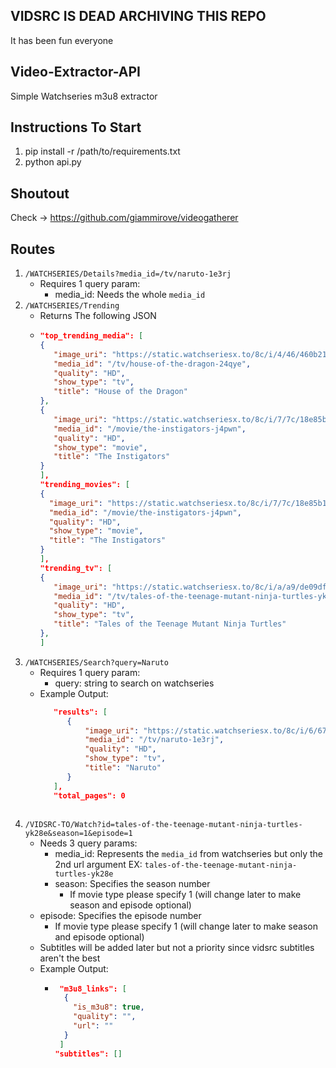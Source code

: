 ## VIDSRC IS DEAD ARCHIVING THIS REPO 
It has been fun everyone 

## Video-Extractor-API
Simple Watchseries m3u8 extractor 

## Instructions To Start
1. pip install -r /path/to/requirements.txt
2. python api.py

## Shoutout
Check -> https://github.com/giammirove/videogatherer 

## Routes
1. `/WATCHSERIES/Details?media_id=/tv/naruto-1e3rj`
   - Requires 1 query param:
     - media_id: Needs the whole `media_id` 
1. `/WATCHSERIES/Trending` 
   - Returns The following JSON
   - ```json
     "top_trending_media": [
     {
        "image_uri": "https://static.watchseriesx.to/8c/i/4/46/460b210a50687d92c4ab4c7986642a9a@280.jpg",
        "media_id": "/tv/house-of-the-dragon-24qye",
        "quality": "HD",
        "show_type": "tv",
        "title": "House of the Dragon"
     },
     {
        "image_uri": "https://static.watchseriesx.to/8c/i/7/7c/18e85b1f14cb53f6db32bd945f7a404d@280.jpg",
        "media_id": "/movie/the-instigators-j4pwn",
        "quality": "HD",
        "show_type": "movie",
        "title": "The Instigators"
     }
     ],
     "trending_movies": [
     {
       "image_uri": "https://static.watchseriesx.to/8c/i/7/7c/18e85b1f14cb53f6db32bd945f7a404d@280.jpg",
       "media_id": "/movie/the-instigators-j4pwn",
       "quality": "HD",
       "show_type": "movie",
       "title": "The Instigators"
     }
     ],
     "trending_tv": [
     {
        "image_uri": "https://static.watchseriesx.to/8c/i/a/a9/de09df466abcf40102c987e4735e03de@280.jpg",
        "media_id": "/tv/tales-of-the-teenage-mutant-ninja-turtles-yk28e",
        "quality": "HD",
        "show_type": "tv",
        "title": "Tales of the Teenage Mutant Ninja Turtles"
     },
     ]
     ```
2. `/WATCHSERIES/Search?query=Naruto`
   - Requires 1 query param:
     - query: string to search on watchseries 
   - Example Output:
     ```json
        "results": [
           {
               "image_uri": "https://static.watchseriesx.to/8c/i/6/67/67393aae900cbeab0f4a2cda7cfabcfb@280.jpg",
               "media_id": "/tv/naruto-1e3rj",
               "quality": "HD",
               "show_type": "tv",
               "title": "Naruto"
           }
        ],
        "total_pages": 0
    ```
    
4. `/VIDSRC-TO/Watch?id=tales-of-the-teenage-mutant-ninja-turtles-yk28e&season=1&episode=1`
   - Needs 3 query params:
     - media_id: Represents the `media_id` from watchseries but only the 2nd url argument EX: `tales-of-the-teenage-mutant-ninja-turtles-yk28e`
     - season: Specifies the season number
       - If movie type please specify 1 (will change later to make season and episode optional)
    - episode: Specifies the episode number
       - If movie type please specify 1 (will change later to make season and episode optional)
   - Subtitles will be added later but not a priority since vidsrc subtitles aren't the best
   - Example Output:
      - ```json
         "m3u8_links": [
          {
            "is_m3u8": true,
            "quality": "",
            "url": ""
          }
         ]
        "subtitles": []
        ```
     

   
